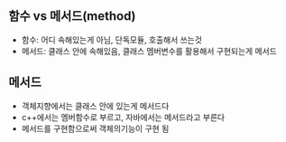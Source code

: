 ## 함수 vs 메서드(method)
- 함수: 어디 속해있는게 아님, 단독모듈, 호출해서 쓰는것
- 메서드: 클래스 안에 속해있음, 클래스 멤버변수를 활용해서 구현되는게 메서드

## 메서드
- 객체지향에서는 클래스 안에 있는게 메서드다
- c++에서는 멤버함수로 부르고, 자바에서는 메서드라고 부른다
- 메서드를 구현함으로써 객체의기능이 구현 됨
